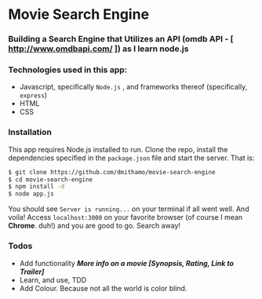 # Movie Search Engine
### Building a Search Engine that Utilizes an API (omdb API -  [ http://www.omdbapi.com/ ]) as I learn node.js 

### Technologies used in this app:
* Javascript, specifically `Node.js` , and frameworks thereof (specifically, `express`)
* HTML
* CSS

### Installation

This app requires Node.js installed to run. 
Clone the repo, install the dependencies specified in the `package.json` file and start the server. That is:

```sh
$ git clone https://github.com/dmithamo/movie-search-engine
$ cd movie-search-engine
$ npm install -d
$ node app.js
```
You should see `Server is running...` on your terminal if all went well.
And voila! Access `localhost:3000` on your favorite browser (of course I mean **Chrome**. duh!) and you are good to go. Search away! 

### Todos

 - Add functionality 
    ***More info on a movie [Synopsis, Rating, Link to Trailer]***
 - Learn, and use, TDD
 - Add Colour. Because not all the world is color blind.


